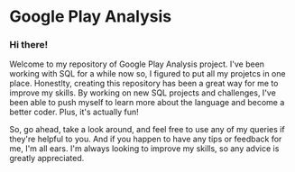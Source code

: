# Google Play Analysis 
### Hi there!

Welcome to my repository of Google Play Analysis project.
I've been working with SQL for a while now so, I figured to put all my projetcs in one place. Honestlty, creating this repository has been a great way for me to improve my skills. 
By working on new SQL projects and challenges, 
I've been able to push myself to learn more about the language and become a better coder. Plus, it's actually fun!

So, go ahead, take a look around, and feel free to use any of my queries if they're helpful to you.
And if you happen to have any tips or feedback for me, I'm all ears. I'm always looking to improve my skills, so any advice is greatly appreciated.
